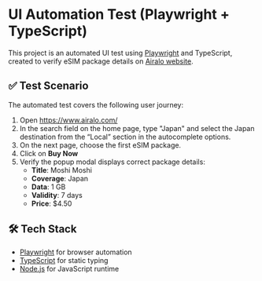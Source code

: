 # UI Automation Test (Playwright + TypeScript)

This project is an automated UI test using [Playwright](https://playwright.dev/) and TypeScript, created to verify eSIM package details on [Airalo website](https://www.airalo.com/).

## ✅ Test Scenario

The automated test covers the following user journey:

1. Open https://www.airalo.com/
2. In the search field on the home page, type "Japan" and select the Japan destination from the “Local” section in the autocomplete options.
3. On the next page, choose the first eSIM package.
4. Click on **Buy Now**
5. Verify the popup modal displays correct package details:
   - **Title**: Moshi Moshi
   - **Coverage**: Japan
   - **Data**: 1 GB
   - **Validity**: 7 days
   - **Price**: $4.50

## 🛠 Tech Stack

- [Playwright](https://playwright.dev/) for browser automation
- [TypeScript](https://www.typescriptlang.org/) for static typing
- [Node.js](https://nodejs.org/) for JavaScript runtime

